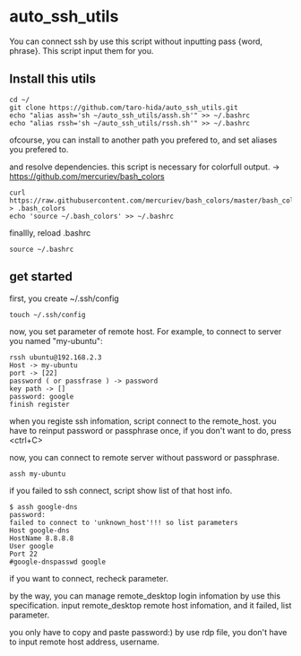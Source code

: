 # auto_ssh_utils
You can connect ssh by use this script without inputting pass {word, phrase}. This script input them for you.

## Install this utils

```
cd ~/
git clone https://github.com/taro-hida/auto_ssh_utils.git
echo "alias assh='sh ~/auto_ssh_utils/assh.sh'" >> ~/.bashrc
echo "alias rssh='sh ~/auto_ssh_utils/rssh.sh'" >> ~/.bashrc
```
ofcourse, you can install to another path you prefered to, and set aliases you prefered to.

and resolve dependencies.
this script is necessary for colorfull output.
-> https://github.com/mercuriev/bash_colors

```
curl https://raw.githubusercontent.com/mercuriev/bash_colors/master/bash_colors.sh > .bash_colors
echo 'source ~/.bash_colors' >> ~/.bashrc
```
finallly, reload .bashrc

```
source ~/.bashrc
```

## get started

first, you create ~/.ssh/config

```
touch ~/.ssh/config
```

now, you set parameter of remote host.
For example, to connect to server you named "my-ubuntu": 

```
rssh ubuntu@192.168.2.3
Host -> my-ubuntu
port -> [22] 
password ( or passfrase ) -> password
key path -> [] 
password: google
finish register
```

when you registe ssh infomation, script connect to the remote_host. 
you have to reinput password or passphrase once, if you don't want to do, press <ctrl+C> 

now, you can connect to remote server without password or passphrase.  

```
assh my-ubuntu
```

if you failed to ssh connect, script show list of that host info. 

```
$ assh google-dns    
password: 
failed to connect to 'unknown_host'!!! so list parameters
Host google-dns
HostName 8.8.8.8
User google
Port 22
#google-dnspasswd google
```

if you want to connect, recheck parameter. 

by the way, you can manage remote_desktop login infomation by use this specification. 
input remote_desktop remote host infomation, and it failed, list parameter. 
 
you only have to copy and paste password:) by use rdp file, you don't have to input  remote host address, username. 
